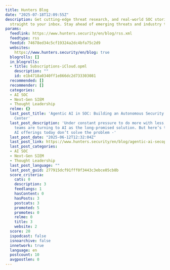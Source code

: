 ```yaml
---
title: Hunters Blog
date: "2025-07-18T12:09:55Z"
description: Get cutting-edge threat research, and real-world SOC stories - delivered
  straight to your inbox. Stay ahead of emerging threats and industry trends.
params:
  feedlink: https://www.hunters.security/en/blog/rss.xml
  feedtype: rss
  feedid: 74678ed34c5cf19324a2dc4bfa75c2d9
  websites:
    https://www.hunters.security/en/blog: true
  blogrolls: []
  in_blogrolls:
  - title: Subscriptions-iCloud.opml
    description: ""
    id: e1b4718a0340ff1e866dc2d733303081
  recommended: []
  recommender: []
  categories:
  - AI SOC
  - Next-Gen SIEM
  - Thought Leadership
  relme: {}
  last_post_title: 'Agentic AI in SOC: Building an Autonomous Security Operations
    Center'
  last_post_description: 'Under constant pressure to do more with less, security operations
    teams are turning to AI as the long-promised solution. But here’s the catch: most
    AI offerings today don’t solve the problem -'
  last_post_date: "2025-06-12T12:32:04Z"
  last_post_link: https://www.hunters.security/en/blog/agentic-ai-secops
  last_post_categories:
  - AI SOC
  - Next-Gen SIEM
  - Thought Leadership
  last_post_language: ""
  last_post_guid: 277915dcf91fff0f3443c3ebce05cb8b
  score_criteria:
    cats: 0
    description: 3
    feedlangs: 1
    hasContent: 0
    hasPosts: 3
    postcats: 3
    promoted: 5
    promotes: 0
    relme: 0
    title: 3
    website: 2
  score: 20
  ispodcast: false
  isnoarchive: false
  innetwork: true
  language: en
  postcount: 10
  avgpostlen: 0
---
```

